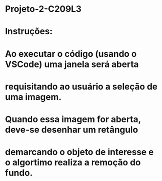 # Projeto-2-C209L3

# Instruções:
# Ao executar o código (usando o VSCode) uma janela será aberta
# requisitando ao usuário a seleção de uma imagem.
# Quando essa imagem for aberta, deve-se desenhar um retângulo
# demarcando o objeto de interesse e o algortimo realiza a remoção do fundo.
